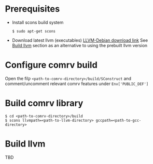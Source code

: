 
# Prerequisites

- Install scons build system
    ```
    $ sudo apt-get scons
    ```
- Download latest llvm (executables)
         [LLVM-Debian download link](https://wdc.box.com/shared/static/f9mn68lddc91ssw9vumj3hp9pdko3zd7.gz)
  See [Build llvm](#build-llvm) section as an alternative to using the prebuilt llvm version

# Configure comrv build

Open the filק  ```<path-to-comrv-directory>/build/SConstruct``` and comment/uncomment relevant comrv features under  ```Env['PUBLIC_DEF']```

# Build comrv library
    $ cd <path-to-comrv-directory>/build
    $ scons llvmpath=<path-to-llvm-directory> gccpath=<path-to-gcc-directory>
# Build llvm
TBD
